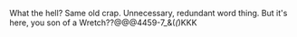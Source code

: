 What the hell? Same old crap. Unnecessary, redundant word thing. But it's here, you son of a Wretch??@@@4459-7_&(_(_)KKK
